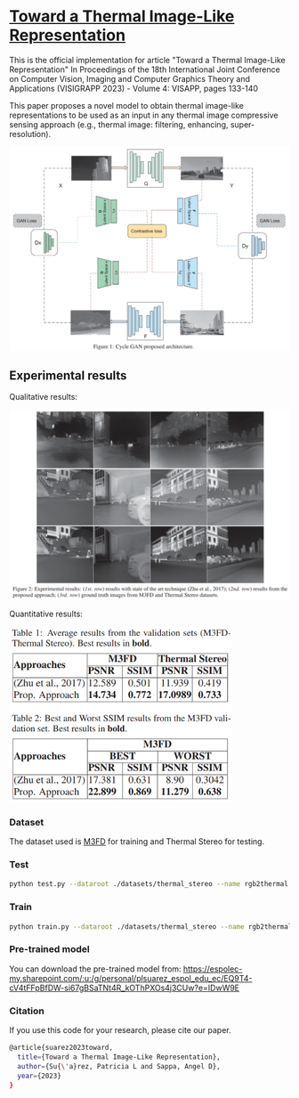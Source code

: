 # [Toward a Thermal Image-Like Representation](http://wwwo.cvc.uab.es/people/asappa/publications/C__VISAPP_2023_Vol_4_pp_133-140.pdf) 
This is the official implementation for article "Toward a Thermal Image-Like Representation"
In Proceedings of the 18th International Joint Conference on Computer Vision, Imaging and Computer Graphics Theory and Applications (VISIGRAPP 2023) - Volume 4: VISAPP, pages 133-140

This paper proposes a novel model to obtain thermal image-like representations to be used as an input in any thermal image compressive sensing approach (e.g., thermal image: filtering, enhancing, super-resolution).

<img src='imgs/architecture.png' width=950>

## Experimental results
Qualitative results:

<img src='imgs/qualitative.png' width=950>

Quantitative results:

<img src='imgs/quantitative.png' width=400>

### Dataset
The dataset used is [M3FD](https://github.com/JinyuanLiu-CV/TarDAL/blob/main/README.md) for training and Thermal Stereo for testing.

### Test
```bash
python test.py --dataroot ./datasets/thermal_stereo --name rgb2thermal
```

### Train
```bash
python train.py --dataroot ./datasets/thermal_stereo --name rgb2thermal 
```

### Pre-trained model
You can download the pre-trained model from: https://espolec-my.sharepoint.com/:u:/g/personal/plsuarez_espol_edu_ec/EQ9T4-cV4tFFpBfDW-si67gBSaTNt4R_kOThPXOs4j3CUw?e=IDwW9E

### Citation 
If you use this code for your research, please cite our paper.
```bash
@article{suarez2023toward,
  title={Toward a Thermal Image-Like Representation},
  author={Su{\'a}rez, Patricia L and Sappa, Angel D},
  year={2023}
}
